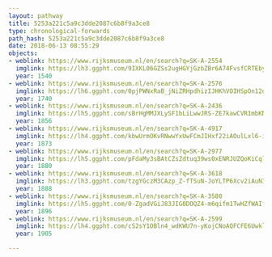 ```yaml
---
layout: pathway
title: 5253a221c5a9c3dde2087c6b8f9a3ce8
type: chronological-forwards
path_hash: 5253a221c5a9c3dde2087c6b8f9a3ce8
date: 2018-06-13 08:55:29
objects:
- weblink: https://www.rijksmuseum.nl/en/search?q=SK-A-2554
  imglink: https://lh3.ggpht.com/9IXKL06GZSs2ugHGYjGzbZBr6A74FvsfCRTEbyVpoSkSdFTEALab8sSATfK93xxVOnmkFhnrycTbg_LObk-0vWkJ6Q=s200
  year: 1540
- weblink: https://www.rijksmuseum.nl/en/search?q=SK-A-2576
  imglink: https://lh6.ggpht.com/0pjPWNxRaB_jNiZRHpdhizIJHKhVOIHSpOn12odLFSkL483tFgLE0xkx8eSnFOPkxexvTVVE-38LC6vIse9z_raQkYM=s200
  year: 1740
- weblink: https://www.rijksmuseum.nl/en/search?q=SK-A-2436
  imglink: https://lh5.ggpht.com/sBrHgMMJXLySF1bLiLwwJRS-ZE7kawCVR1mbKN2dOnAbrwWDAhndW3hP1a12AN5_0_EdntADIDrRUUV63Sae3_oo9UA=s200
  year: 1856
- weblink: https://www.rijksmuseum.nl/en/search?q=SK-A-4917
  imglink: https://lh4.ggpht.com/kbwUrmOKvRNwwYxUwFCmJIHxf22iAOulLxl6-iC_M9pMq-sDLNSRQaDTV3-ToCi3_FJPML2Wjz8tfVIg3rcpkrHq8Xlx=s200
  year: 1873
- weblink: https://www.rijksmuseum.nl/en/search?q=SK-A-2977
  imglink: https://lh5.ggpht.com/pFdaMy3sBAtCZsZdtuq39ws0xENRJUZQoKiCql-V071T5o2CiD6LD5zho8EBC--BBhL5Rn9sO4kLSZ2twoibuZvPMcmH=s200
  year: 1880
- weblink: https://www.rijksmuseum.nl/en/search?q=SK-A-3618
  imglink: https://lh3.ggpht.com/tzgYGczM3CAzp_Z-fTSuN-JoYLTP6Xcv2iAuNIL3g7vTrX8OwAdMZjZOXHYzq4CRiE2NclcsvfOij-5m3usvVdEt18E=s200
  year: 1888
- weblink: https://www.rijksmuseum.nl/en/search?q=SK-A-3580
  imglink: https://lh5.ggpht.com/0-ZgadVGiJ83JIG0DOQZ4-m6qifm1TwHZfWAIfFdJfysOm58_5e4rdmPdpzJe4TD4ch6HHyCKuVGenVsZvkIKJwoUwg=s200
  year: 1896
- weblink: https://www.rijksmuseum.nl/en/search?q=SK-A-2599
  imglink: https://lh4.ggpht.com/cS2sY1OBln4_wdKWU7n-yKojCNoAQFCFE6UwklViNYzE2ykK17h-Ndd3Q081q1_TS7Agnd8IPr28t8moqioAHs2DTkE=s200
  year: 1905

---
```

